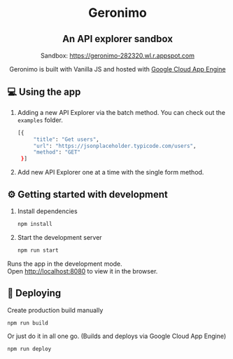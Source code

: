 <h1 align="center">Geronimo</h1>
<h2 align="center">An API explorer sandbox</h2>
<p align="center">
  Sandbox: <a href="https://geronimo-282320.wl.r.appspot.com" target="_blank">https://geronimo-282320.wl.r.appspot.com</a>
</p>
<p align="center">
Geronimo is built with Vanilla JS and hosted with <a href="https://cloud.google.com/appengine" target="_blank">Google Cloud App Engine</a>
</p>

## 💻 Using the app

1. Adding a new API Explorer via the batch method. You can check out the `examples` folder.
   ```sh
   [{
		"title": "Get users",
		"url": "https://jsonplaceholder.typicode.com/users",
		"method": "GET"
	}]
   ```

2. Add new API Explorer one at a time with the single form  method.

## ⚙️  Getting started with development

1. Install dependencies

   ```sh
   npm install
   ```

2. Start the development server

   ```sh
   npm run start
   ```
  Runs the app in the development mode.<br />
  Open [http://localhost:8080](http://localhost:8080) to view it in the browser.

## 🚀 Deploying

Create production build manually

   ```sh
   npm run build
   ```

Or just do it in all one go. (Builds and deploys via Google Cloud App Engine)

   ```sh
   npm run deploy
   ```
